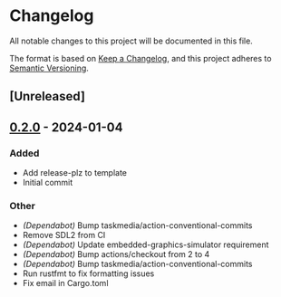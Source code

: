 # Changelog
All notable changes to this project will be documented in this file.

The format is based on [Keep a Changelog](https://keepachangelog.com/en/1.0.0/),
and this project adheres to [Semantic Versioning](https://semver.org/spec/v2.0.0.html).

## [Unreleased]

## [0.2.0](https://github.com/BroderickCarlin/template-rust/compare/v0.1.0...v0.2.0) - 2024-01-04

### Added
- Add release-plz to template
- Initial commit

### Other
- *(Dependabot)* Bump taskmedia/action-conventional-commits
- Remove SDL2 from CI
- *(Dependabot)* Update embedded-graphics-simulator requirement
- *(Dependabot)* Bump actions/checkout from 2 to 4
- *(Dependabot)* Bump taskmedia/action-conventional-commits
- Run rustfmt to fix formatting issues
- Fix email in Cargo.toml
